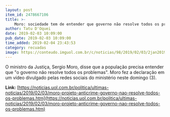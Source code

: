 ```yaml
---
layout: post
item_id: 2478667106
title: >-
    Moro: sociedade tem de entender que governo não resolve todos os problemas
author: Tatu D'Oquei
date: 2019-02-03 10:09:00
pub_date: 2019-02-03 10:09:00
time_added: 2019-02-04 23:43:53
category: recuadas
image: https://conteudo.imguol.com.br/c/noticias/98/2019/02/03/2jan2019---cerimonia-de-transmissao-de-cargo-do-novo-ministro-da-justica-sergio-moro-ele-assume-no-lugar-dos-ministros-raul-jungmann-seguranca-publica-e-torquato-jardim-justica-apos-a-unificacao-1549199009836_v2_615x300.jpg
---
```


O ministro da Justiça, Sergio Moro, disse que a população precisa entender que "o governo não resolve todos os problemas". Moro fez a declaração em um vídeo divulgado pelas redes sociais do ministério neste domingo (3).

**Link:** [https://noticias.uol.com.br/politica/ultimas-noticias/2019/02/03/moro-projeto-anticrime-governo-nao-resolve-todos-os-problemas.htm](https://noticias.uol.com.br/politica/ultimas-noticias/2019/02/03/moro-projeto-anticrime-governo-nao-resolve-todos-os-problemas.htm)

